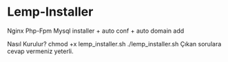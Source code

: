 Lemp-Installer
==============

Nginx Php-Fpm Mysql installer + auto conf + auto domain add

Nasıl Kurulur?
chmod +x lemp_installer.sh
./lemp_installer.sh
Çıkan sorulara cevap vermeniz yeterli.
